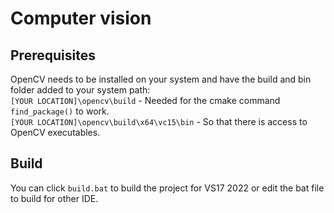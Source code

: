# Computer vision
## Prerequisites
OpenCV needs to be installed on your system and have the build and bin folder added to your system path: <br>
`[YOUR LOCATION]\opencv\build` - Needed for the cmake command `find_package()` to work. <br>
`[YOUR LOCATION]\opencv\build\x64\vc15\bin` - So that there is access to OpenCV executables. <br>

## Build
You can click `build.bat` to build the project for VS17 2022 or edit the bat file to build for other IDE.
